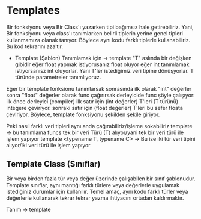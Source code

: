 

# Templates
Bir fonksiyonu veya Bir Class'ı yazarken tipi bağımsız hale getirebiliriz. 
Yani, Bir fonksiyonu veya class'ı tanımlarken belirli tiplerin yerine genel tipleri kullanmamıza olanak tanıyor. Böylece aynı kodu farklı tiplerle kullanabiliriz. Bu kod tekrarını azaltır.


- Template (Şablon) Tanımlamak için -> template <typename T>
"T" aslında bir değişken gibidir eğer float yapmak istiyorusanız float oluyor
eğer int tanımlamak istiyorsanısz int oluyorlar. Yani T'ler istediğimiz veri tipine 
dönüşyorlar. T türünde parametreler tanımlıyoruz.


Eğer bir template fonksionu tanımlarsak sonrasında ilk olarak "int" değerler sonra 
"float" değerler olarak func çağırırsak derleyicide func şöyle çalışıyor:
ilk önce derleyici (compiler) ilk satır için (int değerler) T'leri (T türünü) integere 
çeviriyor. sonraki satır için (float değerler) T'leri bu sefer floata çeviriyor.
Böylece, template fonksiyonu şekilden şekile giriyor.


Peki nasıl farklı veri tipleri aynı anda çağırabiliriz/işleme sokabiliriz
template <typename T> -> bu tanımlama funcs tek bir veri Türü (T) alıyor/yani tek bir veri türü ile işlem yapıyor
template <typename T, typename C> -> Bu ise iki tür veri tipini alıyor/iki veri türü ile işlem yapıyor





Template Class (Sınıflar)
---
Bir veya birden fazla tür veya değer üzerinde çalışabilen bir sınıf şablonudur.
Template sınıflar, aynı mantığı farklı türlere veya değerlerle uygulamak istediğiniz 
durumlar için kullanılır. Temel amaç, aynı kodu farklı türler veya değerlerle kullanarak
tekrar tekrar yazma ihtiyacını ortadan kaldırmaktır.

Tanım -> template <class T>





